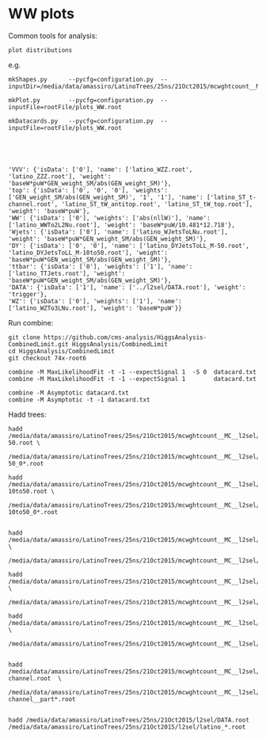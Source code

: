 WW plots
==============

Common tools for analysis:

    plot distributions


e.g.

    mkShapes.py      --pycfg=configuration.py  --inputDir=/media/data/amassiro/LatinoTrees/25ns/21Oct2015/mcwghtcount__MC__l2sel/
    
    mkPlot.py        --pycfg=configuration.py  --inputFile=rootFile/plots_WW.root
    
    mkDatacards.py   --pycfg=configuration.py  --inputFile=rootFile/plots_WW.root

    
    
    
    
    'VVV': {'isData': ['0'], 'name': ['latino_WZZ.root', 'latino_ZZZ.root'], 'weight': 'baseW*puW*GEN_weight_SM/abs(GEN_weight_SM)'},
    'top': {'isData': ['0', '0', '0'], 'weights': ['GEN_weight_SM/abs(GEN_weight_SM)', '1', '1'], 'name': ['latino_ST_t-channel.root', 'latino_ST_tW_antitop.root', 'latino_ST_tW_top.root'], 'weight': 'baseW*puW'}, 
    'WW': {'isData': ['0'], 'weights': ['abs(nllW)'], 'name': ['latino_WWTo2L2Nu.root'], 'weight': 'baseW*puW/10.481*12.718'},
    'Wjets': {'isData': ['0'], 'name': ['latino_WJetsToLNu.root'], 'weight': 'baseW*puW*GEN_weight_SM/abs(GEN_weight_SM)'}, 
    'DY': {'isData': ['0', '0'], 'name': ['latino_DYJetsToLL_M-50.root', 'latino_DYJetsToLL_M-10to50.root'], 'weight': 'baseW*puW*GEN_weight_SM/abs(GEN_weight_SM)'}, 
    'ttbar': {'isData': ['0'], 'weights': ['1'], 'name': ['latino_TTJets.root'], 'weight': 'baseW*puW*GEN_weight_SM/abs(GEN_weight_SM)'}, 
    'DATA': {'isData': ['1'], 'name': ['../l2sel/DATA.root'], 'weight': 'trigger'}, 
    'WZ': {'isData': ['0'], 'weights': ['1'], 'name': ['latino_WZTo3LNu.root'], 'weight': 'baseW*puW'}}

    
    
    
    
    

Run combine:

    git clone https://github.com/cms-analysis/HiggsAnalysis-CombinedLimit.git HiggsAnalysis/CombinedLimit
    cd HiggsAnalysis/CombinedLimit
    git checkout 74x-root6

    combine -M MaxLikelihoodFit -t -1 --expectSignal 1  -S 0  datacard.txt 
    combine -M MaxLikelihoodFit -t -1 --expectSignal 1        datacard.txt 

    combine -M Asymptotic datacard.txt
    combine -M Asymptotic -t -1 datacard.txt
    
    
Hadd trees:

    hadd /media/data/amassiro/LatinoTrees/25ns/21Oct2015/mcwghtcount__MC__l2sel/latino_DYJetsToLL_M-50.root \
         /media/data/amassiro/LatinoTrees/25ns/21Oct2015/mcwghtcount__MC__l2sel/latino_DYJetsToLL_M-50_0*.root
    
    hadd /media/data/amassiro/LatinoTrees/25ns/21Oct2015/mcwghtcount__MC__l2sel/latino_DYJetsToLL_M-10to50.root \
         /media/data/amassiro/LatinoTrees/25ns/21Oct2015/mcwghtcount__MC__l2sel/latino_DYJetsToLL_M-10to50_0*.root
    
    
    hadd /media/data/amassiro/LatinoTrees/25ns/21Oct2015/mcwghtcount__MC__l2sel/latino_WJetsToLNu.root  \
         /media/data/amassiro/LatinoTrees/25ns/21Oct2015/mcwghtcount__MC__l2sel/latino_WJetsToLNu__part*.root
    
    hadd /media/data/amassiro/LatinoTrees/25ns/21Oct2015/mcwghtcount__MC__l2sel/latino_TTTo2L2Nu.root  \
         /media/data/amassiro/LatinoTrees/25ns/21Oct2015/mcwghtcount__MC__l2sel/latino_TTTo2L2Nu__part*.root
    
    hadd /media/data/amassiro/LatinoTrees/25ns/21Oct2015/mcwghtcount__MC__l2sel/latino_TTJets.root  \
         /media/data/amassiro/LatinoTrees/25ns/21Oct2015/mcwghtcount__MC__l2sel/latino_TTJets__part*.root
    
    
    hadd /media/data/amassiro/LatinoTrees/25ns/21Oct2015/mcwghtcount__MC__l2sel/latino_ST_t-channel.root  \
         /media/data/amassiro/LatinoTrees/25ns/21Oct2015/mcwghtcount__MC__l2sel/latino_ST_t-channel__part*.root
    
    
    hadd /media/data/amassiro/LatinoTrees/25ns/21Oct2015/l2sel/DATA.root  /media/data/amassiro/LatinoTrees/25ns/21Oct2015/l2sel/latino_*.root
    
    